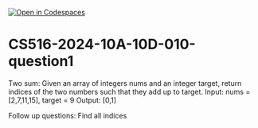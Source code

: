 [![Open in Codespaces](https://classroom.github.com/assets/launch-codespace-2972f46106e565e64193e422d61a12cf1da4916b45550586e14ef0a7c637dd04.svg)](https://classroom.github.com/open-in-codespaces?assignment_repo_id=16291915)
# CS516-2024-10A-10D-010-question1
Two sum: Given an array of integers nums and an integer target, return indices of the two numbers such that they add up to target. Input: nums = [2,7,11,15], target = 9 Output: [0,1] 

Follow up questions: Find all indices 
